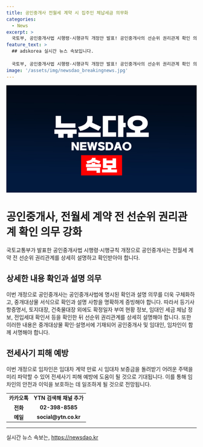 ```yaml
---
title: 공인중개사 전월세 계약 시 집주인 체납세금 의무화
categories:
  - News
excerpt: >
  국토부, 공인중개사법 시행령·시행규칙 개정안 발표! 공인중개사의 선순위 권리관계 확인 의무 강화. 세입자에게 자세한 설명과 증빙요건 발표. 임차인보다 임대인의 정보를 먼저 확인해야 함. 임차인에게 이를 설명하고 중개대상물 확인·설명서에 명시, 함께 서명해야 함. 이로써 전세사기 예방 등 다양한 효과 기대. YTN에서 자세히 보도. (150자)
feature_text: >
  ## adskorea 실시간 뉴스 속보입니다.

  국토부, 공인중개사법 시행령·시행규칙 개정안 발표! 공인중개사의 선순위 권리관계 확인 의무 강화. 세입자에게 자세한 설명과 증빙요건 발표. 임차인보다 임대인의 정보를 먼저 확인해야 함. 임차인에게 이를 설명하고 중개대상물 확인·설명서에 명시, 함께 서명해야 함. 이로써 전세사기 예방 등 다양한 효과 기대. YTN에서 자세히 보도. (150자)
image: '/assets/img/newsdao_breakingnews.jpg'
---
```


<p><img src="/assets/img/newsdao_breakingnews.jpg" alt="adskorea 속보" /></p>

<h1>공인중개사, 전월세 계약 전 선순위 권리관계 확인 의무 강화</h1>

<p data-ke-size="size16">국토교통부가 발표한 공인중개사법 시행령·시행규칙 개정으로 공인중개사는 전월세 계약 전 선순위 권리관계를 상세히 설명하고 확인받아야 합니다.</p>

<h2 data-ke-size="size26">상세한 내용 확인과 설명 의무</h2>

<p data-ke-size="size16">이번 개정으로 공인중개사는 공인중개사법에 명시된 확인과 설명 의무를 더욱 구체화하고, 중개대상물 서식으로 확인과 설명 사항을 명확하게 증빙해야 합니다. 따라서 등기사항증명서, 토지대장, 건축물대장 외에도 확정일자 부여 현황 정보, 임대인 세금 체납 정보, 전입세대 확인서 등을 확인한 뒤 선순위 권리관계를 상세히 설명해야 합니다. 또한 이러한 내용은 중개대상물 확인·설명서에 기재되어 공인중개사 및 임대인, 임차인이 함께 서명해야 합니다.</p>

<h2 data-ke-size="size26">전세사기 피해 예방</h2>

<p data-ke-size="size16">이번 개정으로 임차인은 임대차 계약 만료 시 임대차 보증금을 돌려받기 어려운 주택을 미리 파악할 수 있어 전세사기 피해 예방에 도움이 될 것으로 기대됩니다. 이를 통해 임차인의 안전과 이익을 보호하는 데 일조하게 될 것으로 전망됩니다.</p>

<table>
    <tbody>
        <tr>
            <td style="text-align: center; height: 17px;"><b>카카오톡</b></td>
            <td style="text-align: center; height: 17px;"><b>YTN 검색해 채널 추가</b></td>
        </tr>
        <tr>
            <td style="text-align: center; height: 17px;"><b>전화</b></td>
            <td style="text-align: center; height: 17px;"><b>02-398-8585</b></td>
        </tr>
        <tr>
            <td style="text-align: center; height: 17px;"><b>메일</b></td>
            <td style="text-align: center; height: 17px;"><b>social@ytn.co.kr</b></td>
        </tr>
    </tbody>
</table>

<p><hr></p>
실시간 뉴스 속보는, <a href="https://newsdao.kr" rel="dofollow">https://newsdao.kr</a>


